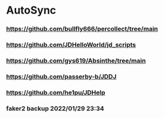 # AutoSync

### https://github.com/bullfly666/percollect/tree/main
### https://github.com/JDHelloWorld/jd_scripts
### https://github.com/gys619/Absinthe/tree/main
### https://github.com/passerby-b/JDDJ
### https://github.com/he1pu/JDHelp
### faker2 backup 2022/01/29 23:34
